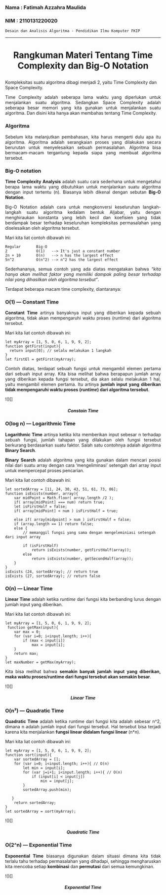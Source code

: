 ### Nama : Fatimah Azzahra Maulida

### NIM : 2110131220020

`Desain dan Analisis Algoritma - Pendidikan Ilmu Komputer FKIP`

---

# <p align=center>Rangkuman Materi Tentang Time Complexity dan Big-O Notation</P>

Kompleksitas suatu algoritma dibagi menjadi 2, yaitu Time Complexity dan Space Complexity.

<p align=justify>Time Complexity adalah seberapa lama waktu yang diperlukan untuk menjalankan suatu algoritma. Sedangkan Space Complexity adalah seberapa besar memori yang kita gunakan untuk menjalankan suatu algoritma. Dan disini kita hanya akan membahas tentang Time Complexity.</p>

### **Algoritma**

<p align=justify>Sebelum kita melanjutkan pembahasan, kita harus mengerti dulu apa itu algoritma. Algoritma adalah serangkaian proses yang dilakukan secara berurutan untuk menyelesaikan sebuah permasalahan. Algoritma bisa bermacam-macam tergantung kepada siapa yang membuat algoritma tersebut.</p>

### **Big-O notation**

<p align=justify><b>Time Complexity Analysis</b> adalah suatu cara sederhana untuk mengetahui berapa lama waktu yang dibutuhkan untuk menjalankan suatu algoritma dengan input tertentu (n). Biasanya lebih dikenal dengan sebutan <b>Big-O Notation</b>.</p>

<p align=justify>Big-O Notation adalah cara untuk mengkonversi keseluruhan langkah-langkah suatu algoritma kedalam bentuk Aljabar, yaitu dengan menghiraukan konstanta yang lebih kecil dan koefisien yang tidak berdampak besar terhadap keseluruhan kompleksitas permasalahan yang diselesaikan oleh algoritma tersebut.</p>

Mari kita liat contoh dibawah ini:

    Regular       Big-O
    2             O(1)   --> It's just a constant number
    2n + 10       O(n)   --> n has the largest effect
    5n^2          O(n^2) --> n^2 has the largest effect

<p align=justify>Sederhananya, semua contoh yang ada diatas mengatakan bahwa <i>“kita hanya akan melihat faktor yang memiliki dampak paling besar terhadap nilai yang dihasilkan oleh algoritma tersebut”</i>.</p>

Terdapat beberapa macam time complexity, diantaranya:

### **O(1) — Constant Time**

<p align=justify><b>Constant Time</b> artinya banyaknya input yang diberikan kepada sebuah algoritma, tidak akan mempengaruhi waktu proses (runtime) dari algoritma tersebut.</p>
  
Mari kita liat contoh dibawah ini:

    let myArray = [1, 5, 0, 6, 1, 9, 9, 2];
    function getFirst(input){
      return input[0]; // selalu melakukan 1 langkah
    }
    let firstEl = getFirst(myArray);
  
<p align=justify>Contoh diatas, terdapat sebuah fungsi untuk mengambil elemen pertama dari sebuah input array. Kita bisa melihat bahwa berapapun jumlah array yang diberikan kepada fungsi tersebut, dia akan selalu melakukan 1 hal, yaitu mengambil elemen pertama. Itu artinya <b>jumlah input yang diberikan tidak mempengaruhi waktu proses (<i>runtime</i>) dari algoritma tersebut</b>.</p>
  
!()[]
  
##### <p align=center>Constain Time</p>
  
### **O(log n) — Logarithmic Time**
  
<p align=justify><b>Logarithmic Time</b> artinya ketika kita memberikan input sebesar n terhadap sebuah fungsi, jumlah tahapan yang dilakukan oleh fungsi tersebut berkurang berdasarkan suatu faktor. Salah satu contohnya adalah algoritma <b>Binary Search</b>.</p>
  
<p align=justify><b>Binary Search</b> adalah algoritma yang kita gunakan dalam mencari posisi nilai dari suatu array dengan cara ‘mengeliminasi’ setengah dari array input untuk mempercepat proses pencarian.</p>
  
Mari kita liat contoh dibawah ini:

    let sortedArray = [11, 24, 30, 43, 51, 61, 73, 86];
    function isExists(number, array){
        var midPoint = Math.floor( array.length /2 );
        if( array[midPoint] === num) return true;
        let isFirstHalf = false;
        if( array[midPoint] < num ) isFirstHalf = true;
  
        else if( array[midpoint] > num ) isFirstHalf = false;
        if (array.length == 1) return false;
        else { 
            // memanggil fungsi yang sama dengan mengeleminiasi setengah dari input array

            if (isFirstHalf) 
                return isExists(number, getFirstHalf(array));
            else 
                return isExists(number, getSecondHalf(array));
        }
    }
    isExists (24, sortedArray); // return true
    isExists (27, sortedArray); // return false
  
### **O(n) — Linear Time**
  
  <p align=justify><b>Linear Time</b> adalah ketika <i>runtime</i> dari fungsi kita berbanding lurus dengan jumlah input yang diberikan.</p>
  
Mari kita liat contoh dibawah ini:
  
    let myArray = [1, 5, 0, 6, 1, 9, 9, 2];
     function getMax(input){
        var max = 0;
        for (var i=0; i<input.length; i++){
            if (max < input[i])
                max = input[i];
        }
        return max;
    }
    let maxNumber = getMax(myArray);
  
<p align=justify>Kita bisa melihat bahwa <b>semakin banyak jumlah input yang diberikan, maka waktu proses/runtime dari fungsi tersebut akan semakin besar</b>.</p>
  
!()[]
  
##### <p align=center>Linear Time</p>
  
### **O(n²) — Quadratic Time**
  
<p align=justify><b>Quadratic Time</b> adalah ketika runtime dari fungsi kita adalah sebesar n^2, dimana n adalah jumlah input dari fungsi tersebut. Hal tersebut bisa terjadi karena kita menjalankan <b>fungsi linear didalam fungsi linear</b> (n*n).</p>
  
Mari kita liat contoh dibawah ini:
  
    let myArray = [1, 5, 0, 6, 1, 9, 9, 2];
    function sort(input){
        var sortedArray = [];
        for (var i=0; i<input.length; i++){ // O(n)
            let min = input[i];
            for (var j=i+1; i<input.length; i++){ // O(n)
                if (input[i] < input[j])
                    min = input[j];
            }
            sortedArray.push(min);

       }
        return sortedArray;
    }
    let sortedArray = sort(myArray);
                                        
!()[]
  
##### <p align=center>Quadratic Time</p>
  
### **O(2^n) — Exponential Time**
  
<p align=justify><b>Exponential Time</b> biasanya digunakan dalam situasi dimana kita tidak terlalu tahu terhadap permasalahan yang dihadapi, sehingga mengharuskan kita mencoba setiap <b>kombinasi</b> dan <b>permutasi</b> dari semua kemungkinan.</p>
  
!()[]
  
##### <p align=center>Exponential Time</p>
